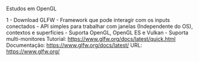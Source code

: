 Estudos em OpenGL

1 - Download GLFW
    - Framework que pode interagir com os inputs conectados
    - API simples para trabalhar com janelas (Independente do OS), contextos e superfícies
    - Suporta OpenGL, OpenGL ES e Vulkan
    - Suporta multi-monitores
    Tutorial: https://www.glfw.org/docs/latest/quick.html
    Documentação: https://www.glfw.org/docs/latest/
    URL: https://www.glfw.org/